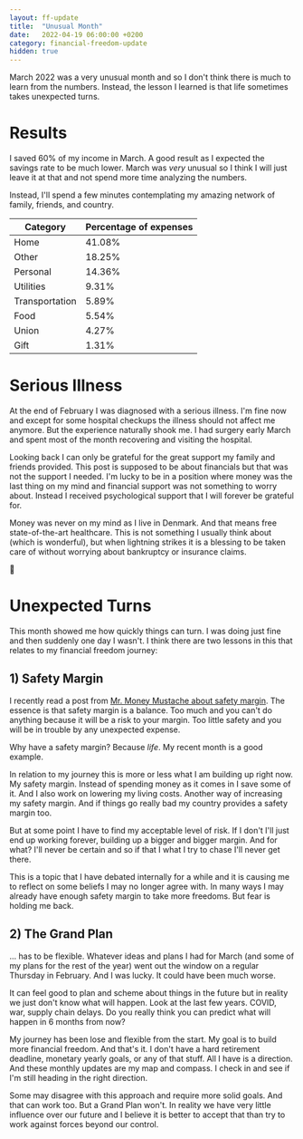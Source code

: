 ```yaml
---
layout: ff-update
title:  "Unusual Month"
date:   2022-04-19 06:00:00 +0200
category: financial-freedom-update
hidden: true
---
```


March 2022 was a very unusual month and so I don't think there is much to learn from the numbers. Instead, the lesson I learned is that life sometimes takes unexpected turns.

<!--more-->

# Results

I saved 60% of my income in March. A good result as I expected the savings rate to be much lower. March was _very_ unusual so I think I will just leave it at that and not spend more time analyzing the numbers.

Instead, I'll spend a few minutes contemplating my amazing network of family, friends, and country.


| Category       | Percentage of expenses |
|----------------|------------------------|
| Home           | 41.08%                 |
| Other          | 18.25%                 |
| Personal       | 14.36%                 |
| Utilities      | 9.31%                  |
| Transportation | 5.89%                  |
| Food           | 5.54%                  |
| Union          | 4.27%                  |
| Gift           | 1.31%                  |

# Serious Illness

At the end of February I was diagnosed with a serious illness. I'm fine now and except for some hospital checkups the illness should not affect me anymore. But the experience naturally shook me. I had surgery early March and spent most of the month recovering and visiting the hospital.

Looking back I can only be grateful for the great support my family and friends provided. This post is supposed to be about financials but that was not the support I needed. I'm lucky to be in a position where money was the last thing on my mind and financial support was not something to worry about. Instead I received psychological support that I will forever be grateful for.

Money was never on my mind as I live in Denmark. And that means free state-of-the-art healthcare. This is not something I usually think about (which is wonderful), but when lightning strikes it is a blessing to be taken care of without worrying about bankruptcy or insurance claims.

🙏

# Unexpected Turns

This month showed me how quickly things can turn. I was doing just fine and then suddenly one day I wasn't. I think there are two lessons in this that relates to my financial freedom journey:

## 1) Safety Margin

I recently read a post from [Mr. Money Mustache about safety margin](https://www.mrmoneymustache.com/2011/10/17/its-all-about-the-safety-margin/). The essence is that safety margin is a balance. Too much and you can't do anything because it will be a risk to your margin. Too little safety and you will be in trouble by any unexpected expense. 

Why have a safety margin? Because _life_. My recent month is a good example.

In relation to my journey this is more or less what I am building up right now. My safety margin. Instead of spending money as it comes in I save some of it. And I also work on lowering my living costs. Another way of increasing my safety margin. And if things go really bad my country provides a safety margin too.

But at some point I have to find my acceptable level of risk. If I don't I'll just end up working forever, building up a bigger and bigger margin. And for what? I'll never be certain and so if that I what I try to chase I'll never get there.

This is a topic that I have debated internally for a while and it is causing me to reflect on some beliefs I may no longer agree with. In many ways I may already have enough safety margin to take more freedoms. But fear is holding me back.

## 2) The Grand Plan

... has to be flexible. Whatever ideas and plans I had for March (and some of my plans for the rest of the year) went out the window on a regular Thursday in February. And I was lucky. It could have been much worse.

It can feel good to plan and scheme about things in the future but in reality we just don't know what will happen. Look at the last few years. COVID, war, supply chain delays. Do you really think you can predict what will happen in 6 months from now?

My journey has been lose and flexible from the start. My goal is to build more financial freedom. And that's it. I don't have a hard retirement deadline, monetary yearly goals, or any of that stuff. All I have is a direction. And these monthly updates are my map and compass. I check in and see if I'm still heading in the right direction.

Some may disagree with this approach and require more solid goals. And that can work too. But a Grand Plan won't. In reality we have very little influence over our future and I believe it is better to accept that than try to work against forces beyond our control.
